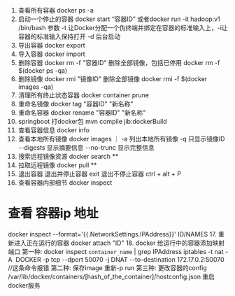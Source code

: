 1. 查看所有容器     docker ps -a
2. 启动一个停止的容器   docker start “容器ID” 或者docker run -it hadoop:v1 /bin/bash 参数 -t 让Docker分配一个伪终端并绑定在容器的标准输入上，-i让容器的标准输入保持打开  -d 后台启动
3. 导出容器     docker export
4. 导入容器     docker import
5. 删除容器     docker rm -f "容器ID" 删除全部镜像，包括已停用 docker rm -f $(docker ps -qa)
6. 删除镜像     docker rmi "镜像ID"  删除全部镜像 docker rmi -f $(docker images -qa)
7. 清理所有终止状态容器     docker container prune
8. 重命名镜像   docker tag "容器ID" "新名称"
9. 重命名容器   docker rename "容器ID" "新名称"
10. springboot 打docker包  mvn compile jib:dockerBuild
11. 查看容器信息    docker info
12. 查看本地所有镜像    docker images   ｜ -a 列出本地所有镜像  -q 只显示镜像ID  --digests 显示摘要信息  --no-trunc 显示完整信息
13. 搜索远程镜像资源    docker search ** 
14. 拉取远程镜像    docker pull **
15. 退出容器  退出并停止容器 exit  退出不停止容器 ctrl + alt + P
16. 查看容器内部细节 docker inspect
# 查看 容器ip 地址
docker inspect --format='{{.NetworkSettings.IPAddress}}' ID/NAMES
17. 重新进入正在运行的容器 docker attach "ID"
18. docker 给运行中的容器添加映射端口
第一种:
docker inspect `container_name` | grep IPAddress
iptables -t nat -A  DOCKER -p tcp --dport 50070 -j DNAT --to-destination 172.17.0.2:50070   //这条命令报错
第二种:
保存image 重新-p run
第三种:
更改容器的config /var/lib/docker/containers/[hash_of_the_container]/hostconfig.json
重启docker服务



